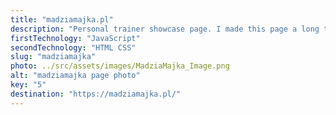 ```yaml
---
title: "madziamajka.pl"
description: "Personal trainer showcase page. I made this page a long time ago, one of my first comercial projects"
firstTechnology: "JavaScript"
secondTechnology: "HTML CSS"
slug: "madziamajka"
photo: ../src/assets/images/MadziaMajka_Image.png
alt: "madziamajka page photo"
key: "5"
destination: "https://madziamajka.pl/"
---
```


<p>

</p>
